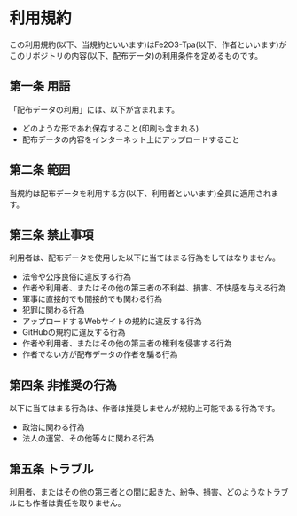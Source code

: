 # 利用規約
この利用規約(以下、当規約といいます)はFe2O3-Tpa(以下、作者といいます)がこのリポジトリの内容(以下、配布データ)の利用条件を定めるものです。

## 第一条 用語
「配布データの利用」には、以下が含まれます。
- どのような形であれ保存すること(印刷も含まれる)
- 配布データの内容をインターネット上にアップロードすること

## 第二条 範囲
当規約は配布データを利用する方(以下、利用者といいます)全員に適用されます。

## 第三条 禁止事項
利用者は、配布データを使用した以下に当てはまる行為をしてはなりません。
- 法令や公序良俗に違反する行為
- 作者や利用者、またはその他の第三者の不利益、損害、不快感を与える行為
- 軍事に直接的でも間接的でも関わる行為
- 犯罪に関わる行為
- アップロードするWebサイトの規約に違反する行為
- GitHubの規約に違反する行為
- 作者や利用者、またはその他の第三者の権利を侵害する行為
- 作者でない方が配布データの作者を騙る行為

## 第四条 非推奨の行為
以下に当てはまる行為は、作者は推奨しませんが規約上可能である行為です。
- 政治に関わる行為
- 法人の運営、その他等々に関わる行為

## 第五条 トラブル
利用者、またはその他の第三者との間に起きた、紛争、損害、どのようなトラブルにも作者は責任を取りません。